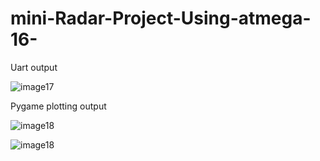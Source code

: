 # mini-Radar-Project-Using-atmega-16-


Uart output 


![image17](https://github.com/AbdulRahman-Mansour-2002/mini-Radar-Project-Using-atmega-16-/assets/113866219/904a9754-6adf-402c-aae7-fdd7ef0446a9)

Pygame plotting output 


![image18](https://github.com/AbdulRahman-Mansour-2002/mini-Radar-Project-Using-atmega-16-/assets/113866219/f6d74e52-3742-4b66-9871-b5891176159a)


![image18](https://github.com/AbdulRahman-Mansour-2002/mini-Radar-Project-Using-atmega-16-/assets/113866219/934e3cec-49c7-41ce-8714-d828b14114f7)
